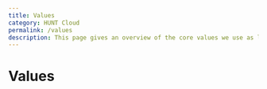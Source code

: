 ```yaml
---
title: Values
category: HUNT Cloud
permalink: /values
description: This page gives an overview of the core values we use as leading starts at HUNT Cloud.
---
```


# Values


